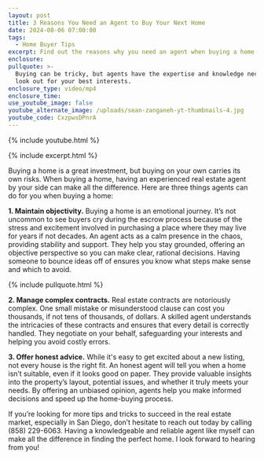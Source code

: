 ```yaml
---
layout: post
title: 3 Reasons You Need an Agent to Buy Your Next Home
date: 2024-08-06 07:00:00
tags:
  - Home Buyer Tips
excerpt: Find out the reasons why you need an agent when buying a home.
enclosure:
pullquote: >-
  Buying can be tricky, but agents have the expertise and knowledge necessary to
  look out for your best interests.
enclosure_type: video/mp4
enclosure_time:
use_youtube_image: false
youtube_alternate_image: /uploads/sean-zanganeh-yt-thumbnails-4.jpg
youtube_code: CxzpwsDPnrA
---
```

{% include youtube.html %}

{% include excerpt.html %}

Buying a home is a great investment, but buying on your own carries its own risks. When buying a home, having an experienced real estate agent by your side can make all the difference. Here are three things agents can do for you when buying a home:

**1\. Maintain objectivity.** Buying a home is an emotional journey. It’s not uncommon to see buyers cry during the escrow process because of the stress and excitement involved in purchasing a place where they may live for years if not decades. An agent acts as a calm presence in the chaos, providing stability and support. They help you stay grounded, offering an objective perspective so you can make clear, rational decisions. Having someone to bounce ideas off of ensures you know what steps make sense and which to avoid.

{% include pullquote.html %}

**2\. Manage complex contracts.** Real estate contracts are notoriously complex. One small mistake or misunderstood clause can cost you thousands, if not tens of thousands, of dollars. A skilled agent understands the intricacies of these contracts and ensures that every detail is correctly handled. They negotiate on your behalf, safeguarding your interests and helping you avoid costly errors.

**3\. Offer honest advice.** While it's easy to get excited about a new listing, not every house is the right fit. An honest agent will tell you when a home isn’t suitable, even if it looks good on paper. They provide valuable insights into the property’s layout, potential issues, and whether it truly meets your needs. By offering an unbiased opinion, agents help you make informed decisions and speed up the home-buying process.

If you’re looking for more tips and tricks to succeed in the real estate market, especially in San Diego, don’t hesitate to reach out today by calling (858) 229-6063. Having a knowledgeable and reliable agent like myself can make all the difference in finding the perfect home. I look forward to hearing from you!

&nbsp;